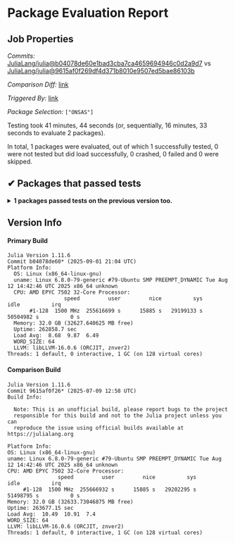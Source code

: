 # Package Evaluation Report

## Job Properties

*Commits:* [JuliaLang/julia@b04078de60e1bad3cba7ca4659694946c0d2a9d7](https://github.com/JuliaLang/julia/commit/b04078de60e1bad3cba7ca4659694946c0d2a9d7) vs [JuliaLang/julia@9615af0f269df4d371b8010e9507ed5bae86103b](https://github.com/JuliaLang/julia/commit/9615af0f269df4d371b8010e9507ed5bae86103b)

*Comparison Diff:* [link](https://github.com/JuliaLang/julia/compare/9615af0f269df4d371b8010e9507ed5bae86103b...b04078de60e1bad3cba7ca4659694946c0d2a9d7)

*Triggered By:* [link](https://github.com/JuliaLang/julia/pull/59336#issuecomment-3253697197)

*Package Selection:* `["ONSAS"]`

Testing took 41 minutes, 44 seconds (or, sequentially, 16 minutes, 33 seconds to evaluate 2 packages).

In total, 1 packages were evaluated, out of which 1 successfully tested, 0 were not tested but did load successfully, 0 crashed, 0 failed and 0 were skipped.


## ✔ Packages that passed tests

<details><summary><strong>1 packages passed tests on the previous version too.</strong></summary>
<p>

<details open><summary>Other: 1 packages</summary>
<p>


| Package | History (8-5 to 9-3) |
| ------- | ------- |
| [ONSAS v0.4.6](https://s3.amazonaws.com/julialang-reports/nanosoldier/pkgeval/by_hash/b04078d_vs_9615af0/ONSAS.primary.log) | <span class="history">▅▅▅▅▅▅▅▅▅▅▅▅</span> |

</p>
</details>


</p>
</details>


## Version Info

#### Primary Build

```
Julia Version 1.11.6
Commit b04078de60* (2025-09-01 21:04 UTC)
Platform Info:
  OS: Linux (x86_64-linux-gnu)
  uname: Linux 6.8.0-79-generic #79-Ubuntu SMP PREEMPT_DYNAMIC Tue Aug 12 14:42:46 UTC 2025 x86_64 unknown
  CPU: AMD EPYC 7502 32-Core Processor: 
                  speed         user         nice          sys         idle          irq
       #1-128  1500 MHz  255616699 s      15885 s   29199133 s   50504982 s          0 s
  Memory: 32.0 GB (32627.640625 MB free)
  Uptime: 262858.7 sec
  Load Avg:  8.68  9.87  6.49
  WORD_SIZE: 64
  LLVM: libLLVM-16.0.6 (ORCJIT, znver2)
Threads: 1 default, 0 interactive, 1 GC (on 128 virtual cores)

```

  #### Comparison Build

  ```
Julia Version 1.11.6
Commit 9615af0f26* (2025-07-09 12:58 UTC)
Build Info:

    Note: This is an unofficial build, please report bugs to the project
    responsible for this build and not to the Julia project unless you can
    reproduce the issue using official builds available at https://julialang.org

Platform Info:
  OS: Linux (x86_64-linux-gnu)
  uname: Linux 6.8.0-79-generic #79-Ubuntu SMP PREEMPT_DYNAMIC Tue Aug 12 14:42:46 UTC 2025 x86_64 unknown
  CPU: AMD EPYC 7502 32-Core Processor: 
                  speed         user         nice          sys         idle          irq
       #1-128  1500 MHz  255666932 s      15885 s   29202295 s   51498795 s          0 s
  Memory: 32.0 GB (32633.73046875 MB free)
  Uptime: 263677.15 sec
  Load Avg:  10.49  10.91  7.4
  WORD_SIZE: 64
  LLVM: libLLVM-16.0.6 (ORCJIT, znver2)
Threads: 1 default, 0 interactive, 1 GC (on 128 virtual cores)

  ```
  <!-- Generated on 2025-09-05T05:42:00.432 -->
